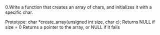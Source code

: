 

0.Write a function that creates an array of chars, and initializes it with a specific char.

Prototype: char *create_array(unsigned int size, char c);
Returns NULL if size = 0
Returns a pointer to the array, or NULL if it fails